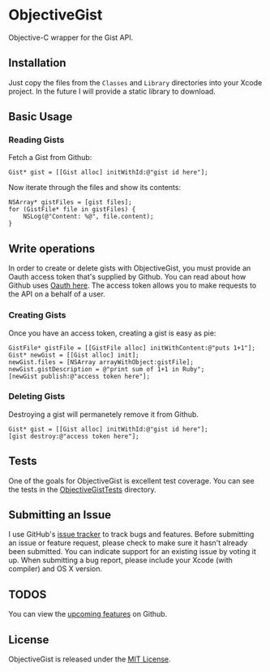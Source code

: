 # ObjectiveGist

Objective-C wrapper for the Gist API.

## Installation

Just copy the files from the `Classes` and `Library` directories into your Xcode project. In the future I will provide a static library to download.

## Basic Usage

### Reading Gists

Fetch a Gist from Github:

    Gist* gist = [[Gist alloc] initWithId:@"gist id here"];

Now iterate through the files and show its contents:

    NSArray* gistFiles = [gist files];
    for (GistFile* file in gistFiles) {
        NSLog(@"Content: %@", file.content);
    }


## Write operations

In order to create or delete gists with ObjectiveGist, you must provide an Oauth access token that's supplied by Github. You can read about how Github uses [Oauth here][oauth]. The access token allows you to make requests to the API on a behalf of a user.

### Creating Gists

Once you have an access token, creating a gist is easy as pie:

    GistFile* gistFile = [[GistFile alloc] initWithContent:@"puts 1+1"];
    Gist* newGist = [[Gist alloc] init];
    newGist.files = [NSArray arrayWithObject:gistFile];
    newGist.gistDescription = @"print sum of 1+1 in Ruby";
    [newGist publish:@"access token here"];

### Deleting Gists

Destroying a gist will permanetely remove it from Github.

    Gist* gist = [[Gist alloc] initWithId:@"gist id here"];
    [gist destroy:@"access token here"];

## Tests

One of the goals for ObjectiveGist is excellent test coverage. You can see the tests in the [ObjectiveGistTests][tests] directory.

## Submitting an Issue

I use GitHub's [issue tracker][issues] to track bugs and features. Before submitting an issue or feature request, please check to make sure it hasn't already been submitted. You can indicate support for an existing issue by voting it up. When submitting a bug report, please include your Xcode (with compiler) and OS X version.

## TODOS

You can view the [upcoming features][features] on Github.

## License

ObjectiveGist is released under the [MIT License][license].

[issues]:https://github.com/chrisledet/ObjectiveGist/issues
[features]:https://github.com/chrisledet/ObjectiveGist/issues?labels=Features&sort=created&direction=desc&state=open&page=1
[license]:https://github.com/chrisledet/ObjectiveGist/blob/master/LICENSE
[tests]:https://github.com/chrisledet/ObjectiveGist/tree/master/ObjectiveGistTests
[oauth]:http://developer.github.com/v3/oauth/
